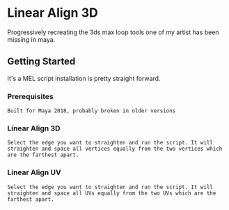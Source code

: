 # Linear Align 3D

Progressively recreating the 3ds max loop tools one of my artist has been missing in maya.

## Getting Started

It's a MEL script installation is pretty straight forward. 

### Prerequisites

```
Built for Maya 2018, probably broken in older versions
```

### Linear Align 3D

```
Select the edge you want to straighten and run the script. It will straighten and space all vertices equally from the two vertices which are the farthest apart.
```

### Linear Align UV

```
Select the edge you want to straighten and run the script. It will straighten and space all UVs equally from the two UVs which are the farthest apart.
```